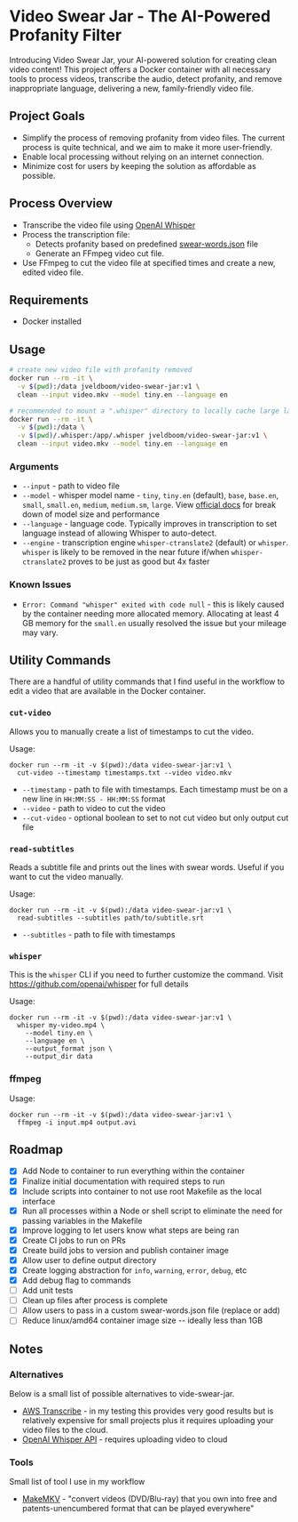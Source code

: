# Video Swear Jar - The AI-Powered Profanity Filter

Introducing Video Swear Jar, your AI-powered solution for creating clean video content! This project offers a Docker container with all necessary tools to process videos, transcribe the audio, detect profanity, and remove inappropriate language, delivering a new, family-friendly video file.

## Project Goals
- Simplify the process of removing profanity from video files. The current process is quite technical, and we aim to make it more user-friendly.
- Enable local processing without relying on an internet connection.
- Minimize cost for users by keeping the solution as affordable as possible.

## Process Overview
- Transcribe the video file using [OpenAI Whisper](https://github.com/openai/whisper/)
- Process the transcription file:
  - Detects profanity based on predefined [swear-words.json](src/swear-words.json) file
  - Generate an FFmpeg video cut file.
- Use FFmpeg to cut the video file at specified times and create a new, edited video file.

## Requirements
- Docker installed

## Usage
```sh
# create new video file with profanity removed
docker run --rm -it \
  -v $(pwd):/data jveldboom/video-swear-jar:v1 \
  clean --input video.mkv --model tiny.en --language en

# recommended to mount a ".whisper" directory to locally cache large language models
docker run --rm -it \
  -v $(pwd):/data \
  -v $(pwd)/.whisper:/app/.whisper jveldboom/video-swear-jar:v1 \
  clean --input video.mkv --model tiny.en --language en
```

### Arguments
- `--input` - path to video file
- `--model` - whisper model name - `tiny`, `tiny.en` (default), `base`, `base.en`, `small`, `small.en`, `medium`, `medium.sm`, `large`. View [official docs](https://github.com/openai/whisper#available-models-and-languages) for break down of model size and performance
- `--language` - language code. Typically improves in transcription to set language instead of allowing Whisper to auto-detect.
- `--engine` - transcription engine `whisper-ctranslate2` (default) or `whisper`. `whisper` is likely to be removed in the near future if/when `whisper-ctranslate2` proves to be just as good but 4x faster

### Known Issues
- `Error: Command "whisper" exited with code null` - this is likely caused by the container needing more allocated memory. Allocating at least 4 GB memory for the `small.en` usually resolved the issue but your mileage may vary.

## Utility Commands
There are a handful of utility commands that I find useful in the workflow to edit a video that are available in the Docker container.

### `cut-video`
Allows you to manually create a list of timestamps to cut the video.

Usage:
```shell
docker run --rm -it -v $(pwd):/data video-swear-jar:v1 \
  cut-video --timestamp timestamps.txt --video video.mkv
```

- `--timestamp` - path to file with timestamps. Each timestamp must be on a new line in `HH:MM:SS - HH:MM:SS` format
- `--video` - path to video to cut the video
- `--cut-video` - optional boolean to set to not cut video but only output cut file

### `read-subtitles`
Reads a subtitle file and prints out the lines with swear words. Useful if you want to cut the video manually.

Usage:
```shell
docker run --rm -it -v $(pwd):/data video-swear-jar:v1 \
  read-subtitles --subtitles path/to/subtitle.srt
```

- `--subtitles` - path to file with timestamps

### `whisper`
This is the `whisper` CLI if you need to further customize the command. Visit https://github.com/openai/whisper for full details

Usage:
```shell
docker run --rm -it -v $(pwd):/data video-swear-jar:v1 \
  whisper my-video.mp4 \
    --model tiny.en \
    --language en \
    --output_format json \
    --output_dir data
```

### ffmpeg
Usage:
```shell
docker run --rm -it -v $(pwd):/data video-swear-jar:v1 \
  ffmpeg -i input.mp4 output.avi
```

## Roadmap
- [x] Add Node to container to run everything within the container
- [x] Finalize initial documentation with required steps to run
- [x] Include scripts into container to not use root Makefile as the local interface
- [x] Run all processes within a Node or shell script to eliminate the need for passing variables in the Makefile
- [x] Improve logging to let users know what steps are being ran
- [x] Create CI jobs to run on PRs
- [x] Create build jobs to version and publish container image
- [x] Allow user to define output directory
- [x] Create logging abstraction for `info`, `warning`, `error`, `debug`, etc
- [x] Add debug flag to commands
- [ ] Add unit tests
- [ ] Clean up files after process is complete
- [ ] Allow users to pass in a custom swear-words.json file (replace or add)
- [ ] Reduce linux/amd64 container image size -- ideally less than 1GB

## Notes
### Alternatives
Below is a small list of possible alternatives to vide-swear-jar.
- [AWS Transcribe](https://aws.amazon.com/pm/transcribe/) - in my testing this provides very good results but is relatively expensive for small projects plus it requires uploading your video files to the cloud.
- [OpenAI Whisper API](https://openai.com/blog/introducing-chatgpt-and-whisper-apis) - requires uploading video to cloud

### Tools
Small list of tool I use in my workflow
- [MakeMKV](https://www.makemkv.com/) - "convert videos (DVD/Blu-ray) that you own into free and patents-unencumbered format that can be played everywhere"

